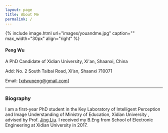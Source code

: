 ```yaml
---
layout: page
title: About Me
permalink: /
---
```


{% include image.html url="images/youandme.jpg" caption="" max_width="30px" align="right" %}

#### Peng Wu

A PhD Candidate of Xidian University, Xi'an, Shaanxi, China

Add: No. 2 South Taibai Road, Xi’an, Shaanxi 710071

Email: [xdwupeng@gmail.com]

---

### Biography

I am a first-year PhD student in the Key Laboratory of Intelligent Perception and Image Understanding of Ministry of Education, Xidian University , advised by Prof. [Jing Liu](http://web.xidian.edu.cn/liujing/). I received my B.Eng from School of  Electronic Engineering at Xidian University in 2017.



